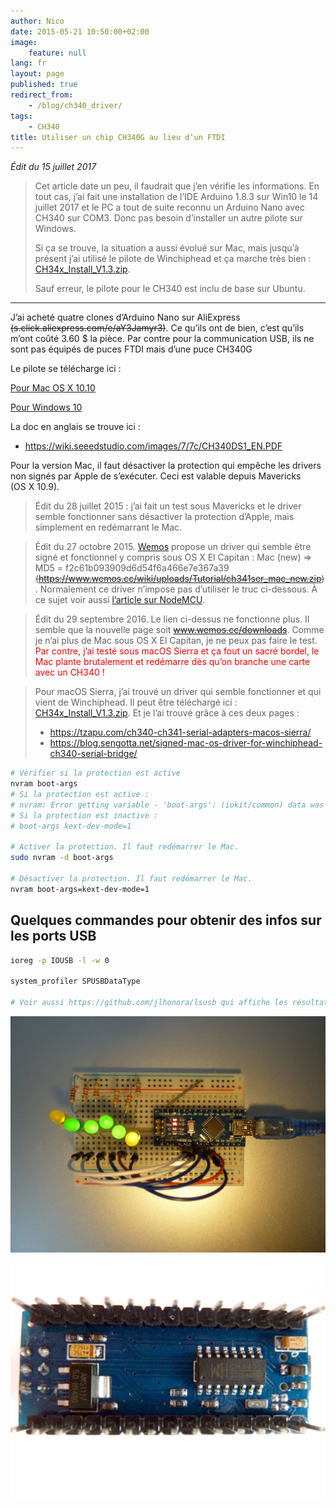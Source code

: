 ```yaml
---
author: Nico
date: 2015-05-21 10:50:00+02:00
image:
    feature: null
lang: fr
layout: page
published: true
redirect_from:
    - /blog/ch340_driver/
tags:
    - CH340
title: Utiliser un chip CH340G au lieu d’un FTDI
---
```


_Édit du 15 juillet 2017_

> Cet article date un peu, il faudrait que j’en vérifie les informations.
> En tout cas, j’ai fait une installation de l’IDE Arduino 1.8.3 sur Win10 le 14 juillet 2017 et le PC a tout de suite reconnu un Arduino Nano avec CH340 sur COM3.
> Donc pas besoin d’installer un autre pilote sur Windows.
>
> Si ça se trouve, la situation a aussi évolué sur Mac, mais jusqu’à présent j’ai utilisé le pilote de Winchiphead et ça marche très bien : [CH34x_Install_V1.3.zip](../../files/2015-05-21-ch340_driver/docs/CH34x_Install_V1.3.zip).
>
> Sauf erreur, le pilote pour le CH340 est inclu de base sur Ubuntu.

---

J’ai acheté quatre clones d’Arduino Nano sur AliExpress ~~(s.click.aliexpress.com/e/aY3Jamyr3)~~.
Ce qu’ils ont de bien, c’est qu’ils m’ont coûté 3.60 $ la pièce.
Par contre pour la communication USB, ils ne sont pas équipés de puces FTDI mais d’une puce CH340G

Le pilote se télécharge ici :

<!--
<a href="https://www.wch.cn/download/CH341SER_MAC_ZIP.html"
target="_blank">https://www.wch.cn/download/CH341SER_MAC_ZIP.html</a>
-->

[Pour Mac OS X 10.10](https://www.wch.cn/download/CH341SER_MAC_ZIP.html)

[Pour Windows 10](https://www.wch.cn/download/CH341SER_EXE.html)

La doc en anglais se trouve ici :

-   <https://wiki.seeedstudio.com/images/7/7c/CH340DS1_EN.PDF>

Pour la version Mac, il faut désactiver la protection qui empêche les drivers non signés par Apple de s’exécuter.
Ceci est valable depuis Mavericks (OS X 10.9).

> Édit du 28 juillet 2015 : j’ai fait un test sous Mavericks et le driver semble fonctionner sans désactiver la protection d’Apple, mais simplement en redémarrant le Mac.

> Édit du 27 octobre 2015.
> [Wemos](https://www.wemos.cc/) propose un driver qui semble être signé et fonctionnel y compris sous OS X El Capitan : Mac (new) ⇒ MD5 = f2c61b093909d6d54f6a466e7e367a39 ~~(https://www.wemos.cc/wiki/uploads/Tutorial/ch341ser_mac_new.zip)~~.
> Normalement ce driver n’impose pas d’utiliser le truc ci-dessous.
> À ce sujet voir aussi [l’article sur NodeMCU](/NodeMCU_esp8266/).

> Édit du 29 septembre 2016.
> Le lien ci-dessus ne fonctionne plus.
> Il semble que la nouvelle page soit ~~www.wemos.cc/downloads~~.
> Comme je n’ai plus de Mac sous OS X El Capitan, je ne peux pas faire le test.
> <span style="color:red">Par contre, j’ai testé sous macOS Sierra et ça fout un sacré bordel, le Mac plante brutalement et redémarre dès qu’on branche une carte avec un CH340 !</span>

> Pour macOS Sierra, j’ai trouvé un driver qui semble fonctionner et qui vient de Winchiphead.
> Il peut être téléchargé ici : [CH34x_Install_V1.3.zip](../../files/2015-05-21-ch340_driver/docs/CH34x_Install_V1.3.zip).
> Et je l’ai trouvé grâce à ces deux pages :
>
> -   <https://tzapu.com/ch340-ch341-serial-adapters-macos-sierra/>
> -   <https://blog.sengotta.net/signed-mac-os-driver-for-winchiphead-ch340-serial-bridge/>

```bash
# Vérifier si la protection est active
nvram boot-args
# Si la protection est active :
# nvram: Error getting variable - 'boot-args': (iokit/common) data was not found A
# Si la protection est inactive :
# boot-args	kext-dev-mode=1

# Activer la protection. Il faut redémarrer le Mac.
sudo nvram -d boot-args

# Désactiver la protection. Il faut redémarrer le Mac.
nvram boot-args=kext-dev-mode=1
```

## Quelques commandes pour obtenir des infos sur les ports USB

```bash
ioreg -p IOUSB -l -w 0

system_profiler SPUSBDataType

# Voir aussi https://github.com/jlhonora/lsusb qui affiche les résultats de `system_profiler SPUSBDataType` de façon plus compacte.
```

[![ouilogique.com][img_1]][img_1]

[img_1]: ../../files/2015-05-21-ch340_driver/images/CH430G_001.jpg

[![ouilogique.com][img_2]][img_2]

[img_2]: ../../files/2015-05-21-ch340_driver/images/CH430G_002.jpg
